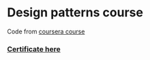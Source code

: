 # Design patterns course
Code from [coursera course](https://www.coursera.org/learn/design-patterns)

### [Certificate here](https://github.com/MeriDK/design_patterns/blob/master/certificate.pdf)
